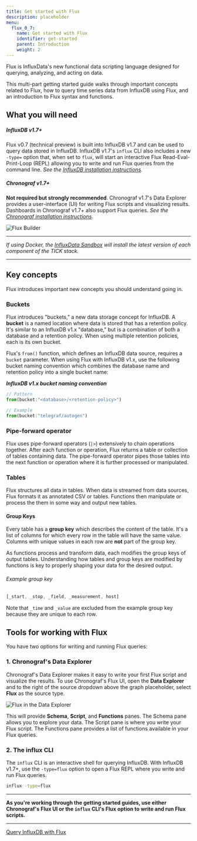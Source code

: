 ```yaml
---
title: Get started with Flux
description: placeholder
menu:
  flux_0_7:
    name: Get started with Flux
    identifier: get-started
    parent: Introduction
    weight: 2
---
```


Flux is InfluxData's new functional data scripting language designed for querying,
analyzing, and acting on data.

This multi-part getting started guide walks through important concepts related to Flux,
how to query time series data from InfluxDB using Flux, and an introduction to Flux syntax and functions.

## What you will need

##### InfluxDB v1.7+
Flux v0.7 (technical preview) is built into InfluxDB v1.7 and can be used to query data stored in InfluxDB.
InfluxDB v1.7's `influx` CLI also includes a new `-type=` option that, when set to `flux`, will start an
interactive Flux Read-Eval-Print-Loop (REPL) allowing you to write and run Flux queries from the command line.
_See the [InfluxDB installation instructions](/influxdb/v1.7/introduction/installation)._

##### Chronograf v1.7+
**Not required but strongly recommended**.
Chronograf v1.7's Data Explorer provides a user-interface (UI) for writing Flux scripts and visualizing results.
Dashboards in Chronograf v1.7+ also support Flux queries.
_See the [Chronograf installation instructions](/chronograf/v1.7/introduction/installation)._

![Flux Builder](/img/flux/flux-builder.png)

---

_If using Docker, the [InfluxData Sandbox](/platform/installation/sandbox-install)
will install the latest version of each component of the TICK stack._

---


## Key concepts
Flux introduces important new concepts you should understand going in.

### Buckets
Flux introduces "buckets," a new data storage concept for InfluxDB.
A **bucket** is a named location where data is stored that has a retention policy.
It's similar to an InfluxDB v1.x "database," but is a combination of both a database and a retention policy.
When using multiple retention policies, each is its own bucket.

Flux's `from()` function, which defines an InfluxDB data source, requires a `bucket` parameter.
When using Flux with InfluxDB v1.x, use the following bucket naming convention which combines
the database name and retention policy into a single bucket name:

_**InfluxDB v1.x bucket naming convention**_
```js
// Pattern
from(bucket:"<database>/<retention-policy>")

// Example
from(bucket:"telegraf/autogen")
```

### Pipe-forward operator
Flux uses pipe-forward operators (`|>`) extensively to chain operations together.
After each function or operation, Flux returns a table or collection of tables containing data.
The pipe-forward operator pipes those tables into the next function or operation where
it is further processed or manipulated.

### Tables
Flux structures all data in tables.
When data is streamed from data sources, Flux formats it as annotated CSV or tables.
Functions then manipulate or process the them in some way and output new tables.

#### Group Keys
Every table has a **group key** which describes the content of the table.
It's a list of columns for which every row in the table will have the same value.
Columns with unique values in each row are **not** part of the group key.

As functions process and transform data, each modifies the group keys of output tables.
Understanding how tables and group keys are modified by functions is key to properly
shaping your data for the desired output.

###### Example group key
```js
[_start, _stop, _field, _measurement, host]
```

Note that `_time` and `_value` are excluded from the example group key because they
are unique to each row.

## Tools for working with Flux

You have two options for writing and running Flux queries:

### 1. Chronograf's Data Explorer
Chronograf's Data Explorer makes it easy to write your first Flux script and visualize the results.
To use Chronograf's Flux UI, open the **Data Explorer** and to the right of the source
dropdown above the graph placeholder, select **Flux** as the source type.

![Flux in the Data Explorer](/img/flux/flux-builder-start.gif)

This will provide **Schema**, **Script**, and **Functions** panes.
The Schema pane allows you to explore your data.
The Script pane is where you write your Flux script.
The Functions pane provides a list of functions available in your Flux queries.

### 2. The influx CLI
The `influx` CLI is an interactive shell for querying InfluxDB.
With InfluxDB v1.7+, use the `-type=flux` option to open a Flux REPL where you write and run Flux queries.

```bash
influx -type=flux
```

---

**As you're working through the getting started guides, use either Chronograf's
Flux UI or the `influx` CLI's Flux option to write and run Flux scripts.**

---

<div class="page-nav-btns">
  <a class="btn next" href="/flux/v0.7/introduction/getting-started/query-influxdb/">Query InfluxDB with Flux</a>
</div>
